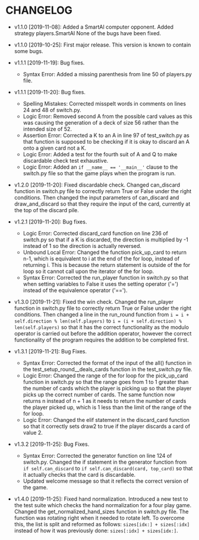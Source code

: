 # CHANGELOG

* v1.1.0 [2019-11-08]: Added a SmartAI computer opponent.
  Added strategy players.SmartAI
  None of the bugs have been fixed.

* v1.1.0 [2019-10-25]: First major release.
  This version is known to contain some bugs.

* v1.1.1 [2019-11-19]: Bug fixes.
    - Syntax Error: Added a missing parenthesis from line 50 of players.py file.

* v1.1.1 [2019-11-20]: Bug fixes.
    - Spelling Mistakes: Corrected misspelt words in comments on lines 24 and 48 of switch.py.
    - Logic Error: Removed second A from the possible card values as this was causing the generation of a deck of size 
    56 rather than the intended size of 52.
    - Assertion Error: Corrected a K to an A in line 97 of test_switch.py as that function is supposed to be checking if 
    it is okay to discard an A onto a given card not a K.
    - Logic Error: Added a test for the fourth suit of A and Q to make discardable check test exhaustive.
    - Logic Error: Added an `if __name__ == '__main__'` clause to the switch.py file so that the game plays when the 
    program is run.

* v1.2.0 [2019-11-20]: Fixed discardable check.
  Changed can_discard function in switch.py file to correctly return True or False under the right conditions. 
  Then changed the input parameters of can_discard and draw_and_discard so that they require the input of the card, 
  currently at the top of the discard pile.
  
* v1.2.1 [2019-11-20]: Bug fixes.
    - Logic Error: Corrected discard_card function on line 236 of switch.py so that if a K is discarded, the direction 
    is multiplied by -1 instead of 1 so the direction is actually reversed.
    - Unbound Local Error: Changed the function pick_up_card to return n-1, which is equivalent to i at the 
    end of the for loop, instead of returning i. This is because the return statement is outside of the for loop so 
    it cannot call upon the iterator of the for loop.
    - Syntax Error: Corrected the run_player function in switch.py so that when setting variables to False it uses the 
    setting operator ('=') instead of the equivalence operator ('==').

* v1.3.0 [2019-11-21]: Fixed the win check.
 Changed the run_player function in switch.py file to correctly return True or False under the right conditions.
 Then changed a line in the run_round function from `i = i + self.direction % len(self.players)` to 
 `i = (i + self.direction) % len(self.players)` so that it has the correct functionality as the modulo operator is 
 carried out before the addition operator, however the correct functionality of the program requires the addition to 
 be completed first. 
 
* v1.3.1 [2019-11-21]: Bug Fixes.
    - Syntax Error: Corrected the format of the input of the all() function in the test_setup_round__deals_cards 
    function in the test_switch.py file.
    - Logic Error: Changed the range of the for loop for the pick_up_card function in switch.py so that the range goes
    from 1 to 1 greater than the number of cards which the player is picking up so that the player picks up the correct 
    number of cards. The same function now returns n instead of n + 1 as it needs to return the number of cards the 
    player picked up, which is 1 less than the limit of the range of the for loop.
    - Logic Error: Changed the elif statement in the discard_card function so that it correctly sets draw2 to true if 
    the player discards a card of value 2.
    
* v1.3.2 [2019-11-25]: Bug Fixes.
    - Syntax Error: Corrected the generator function on line 124 of switch.py. Changed the if statement in the 
    generator function from `if self.can_discard` to `if self.can_discard(card, top_card)` so that it actually checks
    that the card is discardable.
    - Updated welcome message so that it reflects the correct version of the game.

* v1.4.0 [2019-11-25]: Fixed hand normalization.
 Introduced a new test to the test suite which checks the hand normalization for a four play game.
 Changed the get_normalized_hand_sizes function in switch.py file. The function was rotating right when it needed to 
 rotate left. To overcome this, the list is split and reformed as follows: `sizes[idx:] + sizes[:idx]` instead of 
 how it was previously done: `sizes[:idx] + sizes[idx:]`.
 
 
    
